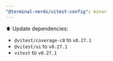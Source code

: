 ```yaml
---
"@terminal-nerds/vitest-config": minor
---
```


⬆️ Update dependencies:

- `@vitest/coverage-c8`	to `v0.27.1`
- `@vitest/ui` to `v0.27.1`
- `vitest` to `v0.27.1`
